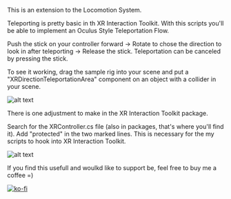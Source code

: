 This is an extension to the Locomotion System.

Teleporting is pretty basic in th XR Interaction Toolkit. With this scripts you'll be able to implement an Oculus Style Teleportation Flow.

Push the stick on your controller forward -> Rotate to chose the direction to look in after teleporting -> Release the stick.
Teleportation can be canceled by pressing the stick.

To see it working, drag the sample rig into your scene and put a "XRDirectionTeleportationArea" component on an object with a collider in your scene.

![alt text](http://www.jan-loehr.de/wp-content/uploads/2020/03/Rhn6iorft2.gif "Directed Teleporting")

There is one adjustment to make in the XR Interaction Toolkit package.

Search for the XRController.cs file (also in packages, that's where you'll find it). Add "protected" in the two marked lines. This is necessary for the my scripts to hook into XR Interaction Toolkit.

![alt text](https://github.com/JanLoehr/XR-Interaction-Toolkit_Extensions/blob/master/x_ReadmeSources/TeleportationAdjustments.png "XR Interaction Toolkit Adjustments")

If you find this usefull and woulkd like to support be, feel free to buy me a coffee =)

[![ko-fi](https://www.ko-fi.com/img/githubbutton_sm.svg)](https://ko-fi.com/R5R31JY3V)
